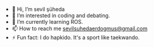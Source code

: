 - 👋 Hi, I’m sevil şüheda
- 👀 I’m interested in coding and debating.
- 🌱 I’m currently learning ROS.
- 📫 How to reach me sevilsuhedaerdogmus@gmail.com
- ⚡ Fun fact: I do hapkido. It's a sport like taekwando.

<!---
sevsuher/sevsuher is a ✨ special ✨ repository because its `README.md` (this file) appears on your GitHub profile.
You can click the Preview link to take a look at your changes.
--->
